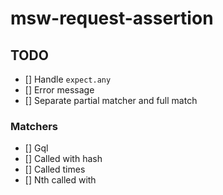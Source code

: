 # msw-request-assertion

## TODO

- [] Handle `expect.any`
- [] Error message
- [] Separate partial matcher and full match

### Matchers

- [] Gql
- [] Called with hash
- [] Called times
- [] Nth called with
